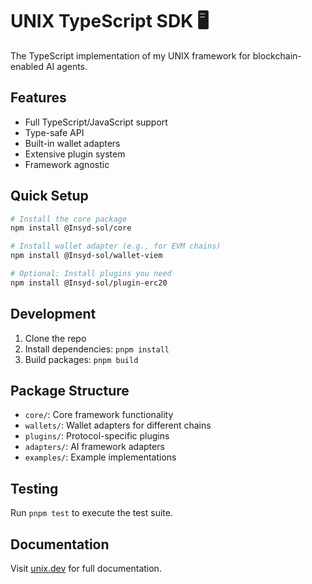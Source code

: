 # UNIX TypeScript SDK 🖥️

The TypeScript implementation of my UNIX framework for blockchain-enabled AI agents.

## Features
- Full TypeScript/JavaScript support
- Type-safe API
- Built-in wallet adapters
- Extensive plugin system
- Framework agnostic

## Quick Setup

```bash
# Install the core package
npm install @Insyd-sol/core

# Install wallet adapter (e.g., for EVM chains)
npm install @Insyd-sol/wallet-viem

# Optional: Install plugins you need
npm install @Insyd-sol/plugin-erc20
```

## Development

1. Clone the repo
2. Install dependencies: `pnpm install`
3. Build packages: `pnpm build`

## Package Structure
- `core/`: Core framework functionality
- `wallets/`: Wallet adapters for different chains
- `plugins/`: Protocol-specific plugins
- `adapters/`: AI framework adapters
- `examples/`: Example implementations

## Testing
Run `pnpm test` to execute the test suite.

## Documentation
Visit [unix.dev](https://unix.dev) for full documentation.
